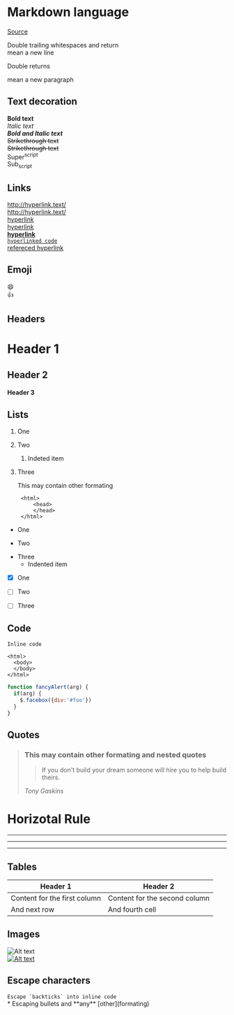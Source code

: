 # Markdown language

[Source](https://www.markdownguide.org/)

Double trailing whitespaces and return  
mean a new line

Double returns

mean a new paragraph  


## Text decoration

**Bold text**  
*Italic text*  
***Bold and Italic text***  
~~Strikethrough text~~  
<del>Strikethrough text</del>  
Super<sup>script</sup>  
Sub<sub>script</sub>


## Links

http://hyperlink.text/  
<http://hyperlink.text/>  
[hyperlink](http://hyperlink.text/)  
[hyperlink](http://hyperlink.text/ "With tooltip text")  
**[hyperlink](http://hyperlink.text/)**  
[`hyperlinked code`](http://hyperlink.text/)  
[refereced hyperlink][label]

[label]: http://hyperlink.text/ "Tooltip text"


## Emoji

:smile:  
:+1:


## Headers

# Header 1
## Header 2
#### Header 3


## Lists

1. One
5. Two
    1. Indeted item
5. Three

    This may contain other formating

        <html>
            <head>
            </head>
        </html>


* One
+ Two
- Three
    - Indented item


- [x] One
- [ ] Two
- [ ] Three


## Code

`Inline code`

    <html>
      <body>
      </body>
    </html>

```javascript
function fancyAlert(arg) {
  if(arg) {
    $.facebox({div:'#foo'})
  }
}
```


## Quotes

> ### This may contain other formating and nested quotes
>> If you don't build your dream someone will hire you to help build theirs.
>
> *Tony Gaskins*


# Horizotal Rule

***

---

___


## Tables

Header 1 | Header 2
---------|---------
Content for the first column | Content for the second column
And next row | And fourth cell


## Images

![Alt text](https://avatars0.githubusercontent.com/u/44915627 "Tooltip text")  
[![Alt text](https://avatars0.githubusercontent.com/u/44915627 "Tooltip text")](http://hyperlinked.image)


## Escape characters

``Escape `backticks` into inline code``  
\* Escaping bullets and \*\*any\*\* \[other\]\(formating\)

